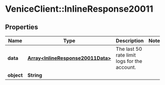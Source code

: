 # VeniceClient::InlineResponse20011

## Properties
Name | Type | Description | Notes
------------ | ------------- | ------------- | -------------
**data** | [**Array&lt;InlineResponse20011Data&gt;**](InlineResponse20011Data.md) | The last 50 rate limit logs for the account. | 
**object** | **String** |  | 

